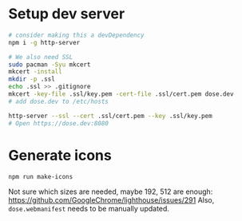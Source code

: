 # Setup dev server
```sh
# consider making this a devDependency
npm i -g http-server

# We also need SSL
sudo pacman -Syu mkcert
mkcert -install
mkdir -p .ssl
echo .ssl >> .gitignore
mkcert -key-file .ssl/key.pem -cert-file .ssl/cert.pem dose.dev
# add dose.dev to /etc/hosts

http-server --ssl --cert .ssl/cert.pem --key .ssl/key.pem
# Open https://dose.dev:8080
```

# Generate icons
```sh
npm run make-icons
```
Not sure which sizes are needed, maybe 192, 512 are enough: https://github.com/GoogleChrome/lighthouse/issues/291
Also, `dose.webmanifest` needs to be manually updated.
